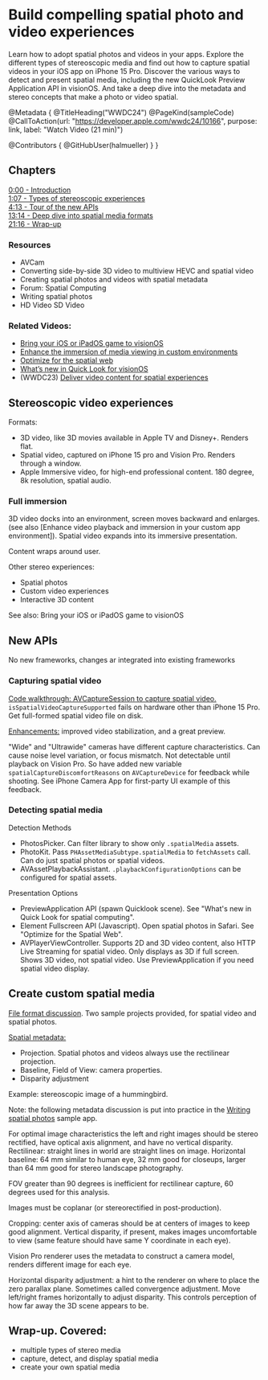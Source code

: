 # Build compelling spatial photo and video experiences

Learn how to adopt spatial photos and videos in your apps. Explore the different types of stereoscopic media and find out how to capture spatial videos in your iOS app on iPhone 15 Pro. Discover the various ways to detect and present spatial media, including the new QuickLook Preview Application API in visionOS. And take a deep dive into the metadata and stereo concepts that make a photo or video spatial.

@Metadata {
   @TitleHeading("WWDC24")
   @PageKind(sampleCode)
   @CallToAction(url: "https://developer.apple.com/wwdc24/10166", purpose: link, label: "Watch Video (21 min)")

   @Contributors {
      @GitHubUser(halmueller)
   }
}

## Chapters
 [0:00 - Introduction](https://developer.apple.com/videos/play/wwdc2024/10166/?time=0)  
 [1:07 - Types of stereoscopic experiences](https://developer.apple.com/videos/play/wwdc2024/10166/?time=67)  
 [4:13 - Tour of the new APIs](https://developer.apple.com/videos/play/wwdc2024/10166/?time=253)  
 [13:14 - Deep dive into spatial media formats](https://developer.apple.com/videos/play/wwdc2024/10166/?time=794)  
[21:16 - Wrap-up](https://developer.apple.com/videos/play/wwdc2024/10166/?time=1276)  

### Resources

- AVCam
- Converting side-by-side 3D video to multiview HEVC and spatial video
- Creating spatial photos and videos with spatial metadata
- Forum: Spatial Computing
- Writing spatial photos
- HD Video SD Video

### Related Videos:
- [Bring your iOS or iPadOS game to visionOS](https://developer.apple.com/videos/play/wwdc2024/10093)
- [Enhance the immersion of media viewing in custom environments](https://developer.apple.com/videos/play/wwdc2024/10115)
- [Optimize for the spatial web](https://developer.apple.com/videos/play/wwdc2024/10065)
- [What’s new in Quick Look for visionOS](https://developer.apple.com/videos/play/wwdc2024/10105)
-  (WWDC23) [Deliver video content for spatial experiences](https://developer.apple.com/videos/play/wwdc2023/10071)

## Stereoscopic video experiences

Formats:
- 3D video, like 3D movies available in Apple TV and Disney+. Renders flat.
- Spatial video, captured on iPhone 15 pro and Vision Pro. Renders through a window.
- Apple Immersive video, for high-end professional content. 180 degree, 8k resolution, spatial audio.

### Full immersion
3D video docks into an environment, screen moves backward and enlarges. (see also [Enhance video playback and immersion in your custom app environment]). Spatial video expands into its immersive presentation.

Content wraps around user.

Other stereo experiences:
- Spatial photos  
- Custom video experiences  
- Interactive 3D content  

See also: Bring your iOS or iPadOS game to visionOS

## New APIs
No new frameworks, changes ar integrated into existing frameworks

### Capturing spatial video
 [Code walkthrough: AVCaptureSession to capture spatial video.](https://developer.apple.com/videos/play/wwdc2024/10166/?time=310)
`isSpatialVideoCaptureSupported` fails on hardware other than iPhone 15 Pro. Get full-formed spatial video file on disk.

[Enhancements:](https://developer.apple.com/videos/play/wwdc2024/10166/?time=450) improved video stabilization, and a great preview.

"Wide" and "Ultrawide" cameras have different capture characteristics. Can cause noise level variation, or focus mismatch. Not detectable until playback on Vision Pro. So have added new variable `spatialCaptureDiscomfortReasons` on `AVCaptureDevice` for feedback while shooting. See iPhone Camera App for first-party UI example of this feedback.

### Detecting spatial media

Detection Methods
- PhotosPicker. Can filter library to show only `.spatialMedia` assets.
- PhotoKit. Pass `PHAssetMediaSubtype.spatialMedia` to `fetchAssets` call. Can do just spatial photos or spatial videos.
- AVAssetPlaybackAssistant. `.playbackConfigurationOptions` can be configured for spatial assets.

Presentation Options
- PreviewApplication API (spawn Quicklook scene). See "What's new in Quick Look for spatial computing".
- Element Fullscreen API (Javascript). Open spatial photos in Safari. See "Optimize for the Spatial Web".
- AVPlayerViewController. Supports 2D and 3D video content, also HTTP Live Streaming for spatial video. Only displays as 3D if full screen. Shows 3D video, not spatial video. Use PreviewApplication if you need spatial video display.

## Create custom spatial media

[File format discussion](https://developer.apple.com/videos/play/wwdc2024/10166/?time=790).
Two sample projects provided, for spatial video and spatial photos.

[Spatial metadata:](https://developer.apple.com/videos/play/wwdc2024/10166/?time=821)
- Projection. Spatial photos and videos always use the rectilinear projection.
- Baseline, Field of View: camera properties.
- Disparity adjustment

Example: stereoscopic image of a hummingbird.

Note: the following metadata discussion is put into practice in the [Writing spatial photos](https://developer.apple.com/documentation/ImageIO/writing-spatial-photos) sample app.

For optimal image characteristics the left and right images should be stereo rectified, have optical axis alignment, and have no vertical disparity.
Rectilinear: straight lines in world are straight lines on image.
Horizontal baseline: 64 mm similar to human eye, 32 mm good for closeups, larger than 64 mm good for stereo landscape photography. 

FOV greater than 90 degrees is inefficient for rectilinear capture, 60 degrees used for this analysis. 

Images must be coplanar (or stereorectified in post-production).

Cropping: center axis of cameras should be at centers of images to keep good alignment. Vertical disparity, if present, makes images uncomfortable to view (same feature should have same Y coordinate in each eye).

Vision Pro renderer uses the metadata to construct a camera model, renders different image for each eye.

Horizontal disparity adjustment: a hint to the renderer on where to place the zero parallax plane. Sometimes called convergence adjustment. Move left/right frames horizontally to adjust disparity. This controls perception of how far away the 3D scene appears to be.

## Wrap-up. Covered:
- multiple types of stereo media
- capture, detect, and display spatial media
- create your own spatial media









